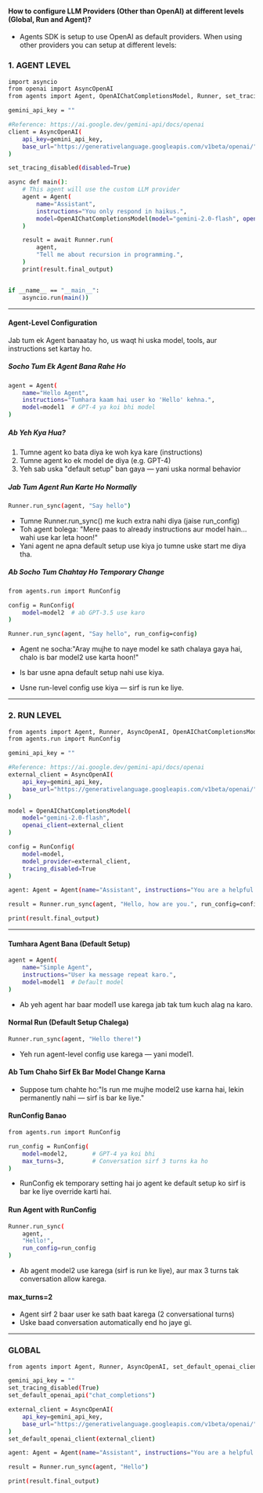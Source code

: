 
#### How to configure LLM Providers (Other than OpenAI) at different levels (Global, Run and Agent)?
* Agents SDK is setup to use OpenAI as default providers. When using other providers you can setup at different levels:

### 1. AGENT LEVEL
```bash
import asyncio
from openai import AsyncOpenAI
from agents import Agent, OpenAIChatCompletionsModel, Runner, set_tracing_disabled

gemini_api_key = ""

#Reference: https://ai.google.dev/gemini-api/docs/openai
client = AsyncOpenAI(
    api_key=gemini_api_key,
    base_url="https://generativelanguage.googleapis.com/v1beta/openai/",
)

set_tracing_disabled(disabled=True)

async def main():
    # This agent will use the custom LLM provider
    agent = Agent(
        name="Assistant",
        instructions="You only respond in haikus.",
        model=OpenAIChatCompletionsModel(model="gemini-2.0-flash", openai_client=client),
    )

    result = await Runner.run(
        agent,
        "Tell me about recursion in programming.",
    )
    print(result.final_output)


if __name__ == "__main__":
    asyncio.run(main())
```
________________________________________________________________________________________________________

#### Agent-Level Configuration 
Jab tum ek Agent banaatay ho, us waqt hi uska model, tools, aur instructions set kartay ho.

##### Socho Tum Ek Agent Bana Rahe Ho
```bash
agent = Agent(
    name="Hello Agent",
    instructions="Tumhara kaam hai user ko 'Hello' kehna.",
    model=model1  # GPT-4 ya koi bhi model
)

```
##### Ab Yeh Kya Hua?
1. Tumne agent ko bata diya ke woh kya kare (instructions)
2. Tumne agent ko ek model de diya (e.g. GPT-4)
3. Yeh sab uska "default setup" ban gaya — yani uska normal behavior


##### Jab Tum Agent Run Karte Ho Normally
```bash
Runner.run_sync(agent, "Say hello")
```

* Tumne Runner.run_sync() me kuch extra nahi diya (jaise run_config)
* Toh agent bolega: "Mere paas to already instructions aur model hain... wahi use kar leta hoon!"
* Yani agent ne apna default setup use kiya jo tumne uske start me diya tha.

##### Ab Socho Tum Chahtay Ho Temporary Change
```bash
from agents.run import RunConfig

config = RunConfig(
    model=model2  # ab GPT-3.5 use karo
)

Runner.run_sync(agent, "Say hello", run_config=config)
```
* Agent ne socha:"Aray mujhe to naye model ke sath chalaya gaya hai, chalo is bar model2 use karta hoon!"

* Is bar usne apna default setup nahi use kiya.
*  Usne run-level config use kiya — sirf is run ke liye.

________________________________________________________________________________________________________

### 2. RUN LEVEL
```bash
from agents import Agent, Runner, AsyncOpenAI, OpenAIChatCompletionsModel
from agents.run import RunConfig

gemini_api_key = ""

#Reference: https://ai.google.dev/gemini-api/docs/openai
external_client = AsyncOpenAI(
    api_key=gemini_api_key,
    base_url="https://generativelanguage.googleapis.com/v1beta/openai/",
)

model = OpenAIChatCompletionsModel(
    model="gemini-2.0-flash",
    openai_client=external_client
)

config = RunConfig(
    model=model,
    model_provider=external_client,
    tracing_disabled=True
)

agent: Agent = Agent(name="Assistant", instructions="You are a helpful assistant")

result = Runner.run_sync(agent, "Hello, how are you.", run_config=config)

print(result.final_output)
```

_____________________________________________________________________________________________________________________

#### Tumhara Agent Bana (Default Setup)
```bash
agent = Agent(
    name="Simple Agent",
    instructions="User ka message repeat karo.",
    model=model1  # Default model
)
```
* Ab yeh agent har baar model1 use karega jab tak tum kuch alag na karo.

#### Normal Run (Default Setup Chalega)
```bash
Runner.run_sync(agent, "Hello there!")
```
* Yeh run agent-level config use karega — yani model1.

#### Ab Tum Chaho Sirf Ek Bar Model Change Karna
* Suppose tum chahte ho:"Is run me mujhe model2 use karna hai, lekin permanently nahi — sirf is bar ke liye."

#### RunConfig Banao
```bash
from agents.run import RunConfig

run_config = RunConfig(
    model=model2,       # GPT-4 ya koi bhi
    max_turns=3,        # Conversation sirf 3 turns ka ho
)
```
* RunConfig ek temporary setting hai jo agent ke default setup ko sirf is bar ke liye override karti hai.

#### Run Agent with RunConfig
```bash
Runner.run_sync(
    agent,
    "Hello!",
    run_config=run_config
)
```
* Ab agent model2 use karega (sirf is run ke liye), aur max 3 turns tak conversation allow karega.

#### max_turns=2
* Agent sirf 2 baar user ke sath baat karega (2 conversational turns)
* Uske baad conversation automatically end ho jaye gi.

_____________________________________________________________________________________________________________________



### GLOBAL
```bash
from agents import Agent, Runner, AsyncOpenAI, set_default_openai_client, set_tracing_disabled, set_default_openai_api

gemini_api_key = ""
set_tracing_disabled(True)
set_default_openai_api("chat_completions")

external_client = AsyncOpenAI(
    api_key=gemini_api_key,
    base_url="https://generativelanguage.googleapis.com/v1beta/openai/",
)
set_default_openai_client(external_client)

agent: Agent = Agent(name="Assistant", instructions="You are a helpful assistant", model="gemini-2.0-flash")

result = Runner.run_sync(agent, "Hello")

print(result.final_output)
```